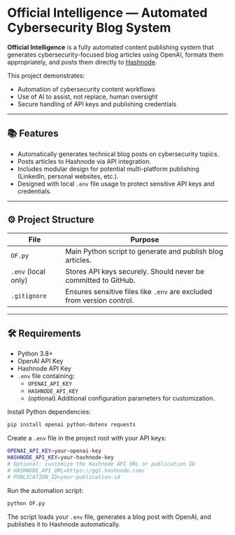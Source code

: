 # Official Intelligence — Automated Cybersecurity Blog System

**Official Intelligence** is a fully automated content publishing system that generates cybersecurity-focused blog articles using OpenAI, formats them appropriately, and posts them directly to [Hashnode](https://officialintelligence.hashnode.dev).

This project demonstrates:
- Automation of cybersecurity content workflows
- Use of AI to assist, not replace, human oversight
- Secure handling of API keys and publishing credentials

---

## 📚 Features

- Automatically generates technical blog posts on cybersecurity topics.
- Posts articles to Hashnode via API integration.
- Includes modular design for potential multi-platform publishing (LinkedIn, personal websites, etc.).
- Designed with local `.env` file usage to protect sensitive API keys and credentials.

---

## ⚙️ Project Structure

| File | Purpose |
|-----|--------|
| `OF.py` | Main Python script to generate and publish blog articles. |
| `.env` (local only) | Stores API keys securely. Should never be committed to GitHub. |
| `.gitignore` | Ensures sensitive files like `.env` are excluded from version control. |

---

## 🛠️ Requirements

- Python 3.8+
- OpenAI API Key
- Hashnode API Key
- `.env` file containing:
  - `OPENAI_API_KEY`
  - `HASHNODE_API_KEY`
  - (optional) Additional configuration parameters for customization.

Install Python dependencies:

```bash
pip install openai python-dotenv requests
```

Create a `.env` file in the project root with your API keys:

```bash
OPENAI_API_KEY=your-openai-key
HASHNODE_API_KEY=your-hashnode-key
# Optional: customize the Hashnode API URL or publication ID
# HASHNODE_API_URL=https://gql.hashnode.com/
# PUBLICATION_ID=your-publication-id
```

Run the automation script:

```bash
python OF.py
```

The script loads your `.env` file, generates a blog post with OpenAI, and
publishes it to Hashnode automatically.
